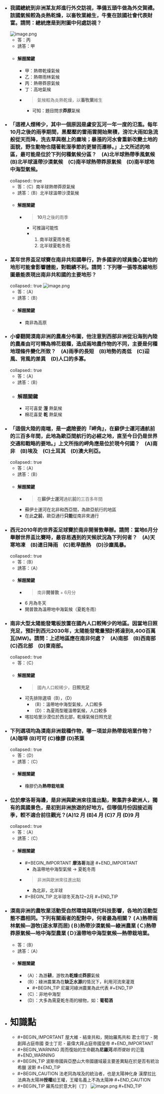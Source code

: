 - ### 我國總統到非洲某友邦進行外交訪視，準備五頭牛做為外交賀禮。該國氣候較為炎熱乾燥，以畜牧業維生，牛隻在該國社會代表財富。請問：總統應是到附圖中何處訪視？
  ![image.png](../assets/image_1665306404320_0.png)
	- 答：丙
	- 誘答：甲
	- #### 解題關鍵
		- 甲：熱帶乾燥氣候
		- 乙：熱帶雨林氣候
		- 丙：熱帶莽原氣候
		- 丁：高地氣候
		- > 氣候較為炎熱乾燥，以**畜牧業**維生
			- 可知：題目問求**莽原**氣候
- ### 「這裡人煙稀少，其中一個原因是盧安瓦河一年一度的氾濫。每年10月之後的雨季期間，黑壓壓的雷雨雲開始聚積，滂沱大雨如急流般從天而降，洗去草與樹上的塵埃；暴漲的河水會重新改變土地的面貌，野生動物也隨著乾溼季節的更替而遷移。」上文所述的地區，最可能是位於下列何種氣候分區？　(A)北半球熱帶季風氣候　(B)北半球溫帶沙漠氣候　(C)南半球熱帶莽原氣候　(D)南半球地中海型氣候。 
  collapsed:: true
	- 答：（C）南半球熱帶莽原氣候
	- 誘答：（B）北半球溫帶沙漠氣候
	- #### 解題關鍵
		- > **10**月之後的雨季
			- 可推論可能性
			- 1. 南半球夏雨冬乾
			  2. 北半球夏乾冬雨
- ### 某年世界盃足球賽在南非共和國舉行，許多國家的球員擔心當地的地形可能會影響體能，對戰績不利。請問：下列哪一張等高線地形圖最能表現出南非共和國的主要地形？ 
  collapsed:: true
  ![image.png](../assets/image_1665307190419_0.png)
	- 答：（A）
	- 誘答：（B）
	- #### 解題關鍵
		- 南非為高原
- ### 小睿翻開漠南非洲的農產分布圖，他注意到西部非洲從沿海到內陸的農產由可可轉為棉花栽種，造成兩地農作物的不同，主要是何種地理條件變化所致？　(A)雨季的長短　(B)地勢的高低　(C)迎風、背風的差異　(D)人口的多寡。 
  collapsed:: true
	- 答：（A）
	- 誘答：（B）
	- ### 解題關鍵
		- 可可喜愛 **溼** 熱氣候
		- 棉花喜愛 **乾** 熱氣候
- ### 「這個大陸的南端，是一處險要的『岬角』，在蘇伊士運河通航前的三百多年間，此地為歐亞間航行的必經之地，直至今日仍是世界交通和戰略的要地。」上文所指的岬角應是位於現今何國？　(A)南非　(B)埃及　(C)土耳其　(D)澳大利亞。 
  collapsed:: true
	- 答：（A）
	- 誘答：（B）
	- #### 解題關鍵
		- > 在**蘇伊士運河**通航**前**的三百多年間
		- 蘇伊士運河在北非和西亞間，為歐亞航行的地區
		- 在此**之前**，歐亞通行**只能**從南非來通行
- ### 西元2010年的世界盃足球賽於南非開普敦舉辦。請問：當地6月分舉辦世界盃比賽時，最容易遇到的天候狀況為下列何者？　(A)天寒地凍　(B)連日降雨　(C)乾旱酷熱　(D)沙塵風暴。 
  collapsed:: true
	- 答：（B）
	- 誘答：（A）
	- #### 解題關鍵
		- > 南非**開普敦** + 6月分
		- 6 月為冬天
		- 開普敦為溫帶地中海氣候（夏乾冬雨）
- ### 南非大型太陽能發電板放置在國內人口較稀少的地區。因當地日照充足，預計到西元2030年，太陽能發電量預計將達到8,400百萬瓦(MW)。請問：上述地區應在南非何處？　(A)南部　(B)西南部　(C)西北部　(D)東南部。 
  collapsed:: true
	- 答：（C）
	- #### 解題關鍵
		- > 國內人口較稀少，**日照充足**
		- 可先排除選項（B），（D）
			- （B）：溫帶地中海型氣候，人口較多
			- （D）：為夏雨型暖溫帶氣候，人口較多
		- 喀拉哈里沙漠位於西北部，乾燥氣候日照充足 
- ### 下列選項均為漠南非洲栽種作物，哪一項並非熱帶栽培業作物？ (A)咖啡 (B)可可 (C)橡膠 (D)茶葉
  collapsed:: true
	- 答：（D）
	- 誘答：（C）
	- #### 解題關鍵
		- 橡膠仍為**熱帶栽培業**
- ### 位於摩洛哥海邊，是非洲與歐洲來往進出點，聚集許多歐洲人，獨有的異國景色，是初到非洲旅遊的好地方。但哪個月份因接近雨季，較不適合前往觀光？(A)12 月 (B)4 月 (C)7 月 (D)9 月
  collapsed:: true
	- 答：（A）
	- 誘答：（C）
	- #### 解題關鍵
		- #+BEGIN_IMPORTANT
		  **摩洛哥**海邊
		  #+END_IMPORTANT
			- 為溫帶地中海型氣候 -> 夏乾冬雨
		- > 非洲與歐洲來往進出點
			- 為北非，北半球
		- #+BEGIN_TIP
		   北半球冬天為12~2月
		  #+END_TIP
- ### 漠南非洲的農牧業活動受自然環境與現代科技影響，各地的活動型態不盡相同。下列有關兩者的配對中，何者最為相關？ (Ａ)熱帶雨林氣候—游牧(逐水草而居) (Ｂ)熱帶沙漠氣候—綠洲農業 (Ｃ)熱帶莽原氣候—地中海型農業 (Ｄ)溫帶地中海型氣候—熱帶栽培業。
	- 答：（B）
	- 誘答：（A）
	- #### 解題關鍵
		- （A）：為游**耕**，游牧為**乾燥**或**莽原**氣候
		- （B）：綠洲農業為在**缺乏水源**的情況下，利用河流來灌溉
			- #+BEGIN_TIP
			  尼羅河綠洲農業為此代表
			  #+END_TIP
		- （C）：非地中海型
		- （D）：大多為需夏乾冬雨的植物，如：**葡萄酒**
- # 知識點
	- #+BEGIN_IMPORTANT
	  屋大維 - 結束共和，開始羅馬共和
	  君士坦丁 - 開創拜占庭帝國
	  查士丁尼 - 最偉大拜占庭帝國皇帝
	  #+END_IMPORTANT
	- #+BEGIN_WARNING
	  周而復始的生命觀為**尼羅河***周而復始* 的氾濫
	  #+END_WARNING
	- #+BEGIN_TIP
	  波斯帝國與亞歷山大帝國疆域最主要差異點在於是否有統治希臘
	  波斯
	  #+END_TIP
	- #+BEGIN_CAUTION
	  法老同為埃及的統治者，也是太陽神化身
	  漢摩拉比法典為太陽神**授權**給王權，王權名義上不為太陽神
	  #+END_CAUTION
	- #+BEGIN_TIP
	  羅馬位於意大利（丁）
	  ![image.png](../assets/image_1665386913139_0.png)
	  #+END_TIP